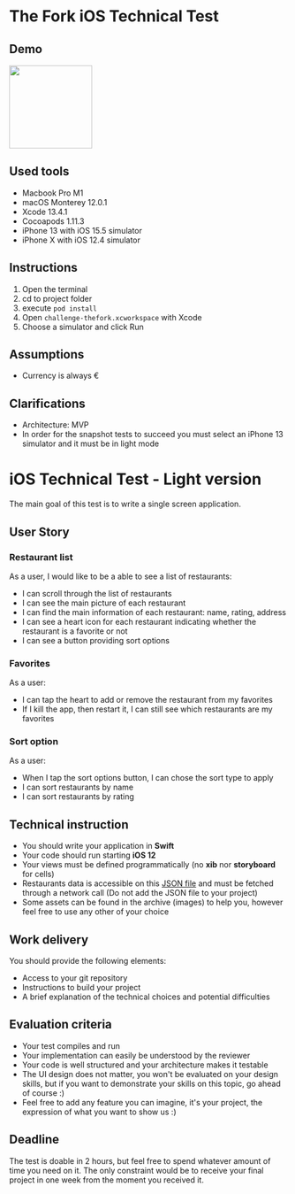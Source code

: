 # The Fork iOS Technical Test

## Demo
<img src="https://s9.gifyu.com/images/ezgif-2-409c93c629.gif" width="150" />

## Used tools
- Macbook Pro M1
- macOS Monterey 12.0.1
- Xcode 13.4.1
- Cocoapods 1.11.3
- iPhone 13 with iOS 15.5 simulator
- iPhone X with iOS 12.4 simulator

## Instructions
1. Open the terminal
2. cd to project folder 
3. execute `pod install`
4. Open `challenge-thefork.xcworkspace` with Xcode
5. Choose a simulator and click Run

## Assumptions
- Currency is always €

## Clarifications
- Architecture: MVP
- In order for the snapshot tests to succeed you must select an iPhone 13 simulator and it must be in light mode


# iOS Technical Test - Light version

The main goal of this test is to write a single screen application.

## User Story

### Restaurant list

As a user, I would like to be a able to see a list of restaurants:
- I can scroll through the list of restaurants
- I can see the main picture of each restaurant
- I can find the main information of each restaurant: name, rating, address
- I can see a heart icon for each restaurant indicating whether the restaurant is a favorite or not
- I can see a button providing sort options

### Favorites

As a user:
- I can tap the heart to add or remove the restaurant from my favorites
- If I kill the app, then restart it, I can still see which restaurants are my favorites

### Sort option

As a user:
- When I tap the sort options button, I can chose the sort type to apply
- I can sort restaurants by name
- I can sort restaurants by rating

## Technical instruction

- You should write your application in **Swift**
- Your code should run starting **iOS 12**
- Your views must be defined programmatically (no **xib** nor **storyboard** for cells)
- Restaurants data is accessible on this [JSON file](https://alanflament.github.io/TFTest/test.json) and must be fetched through a network call (Do not add the JSON file to your project)
- Some assets can be found in the archive (images) to help you, however feel free to use any other of your choice

## Work delivery

You should provide the following elements:
- Access to your git repository
- Instructions to build your project
- A brief explanation of the technical choices and potential difficulties

## Evaluation criteria

- Your test compiles and run
- Your implementation can easily be understood by the reviewer
- Your code is well structured and your architecture makes it testable 
- The UI design does not matter, you won't be evaluated on your design skills, but if you want to demonstrate your skills on this topic, go ahead of course :)
- Feel free to add any feature you can imagine, it's your project, the expression of what you want to show us :)

## Deadline

The test is doable in 2 hours, but feel free to spend whatever amount of time you need on it.
The only constraint would be to receive your final project in one week from the moment you received it.
